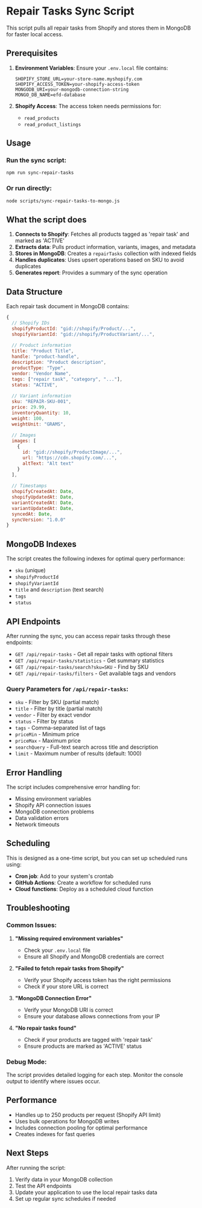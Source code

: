 # Repair Tasks Sync Script

This script pulls all repair tasks from Shopify and stores them in MongoDB for faster local access.

## Prerequisites

1. **Environment Variables**: Ensure your `.env.local` file contains:
   ```
   SHOPIFY_STORE_URL=your-store-name.myshopify.com
   SHOPIFY_ACCESS_TOKEN=your-shopify-access-token
   MONGODB_URI=your-mongodb-connection-string
   MONGO_DB_NAME=efd-database
   ```

2. **Shopify Access**: The access token needs permissions for:
   - `read_products`
   - `read_product_listings`

## Usage

### Run the sync script:
```bash
npm run sync-repair-tasks
```

### Or run directly:
```bash
node scripts/sync-repair-tasks-to-mongo.js
```

## What the script does

1. **Connects to Shopify**: Fetches all products tagged as 'repair task' and marked as 'ACTIVE'
2. **Extracts data**: Pulls product information, variants, images, and metadata
3. **Stores in MongoDB**: Creates a `repairTasks` collection with indexed fields
4. **Handles duplicates**: Uses upsert operations based on SKU to avoid duplicates
5. **Generates report**: Provides a summary of the sync operation

## Data Structure

Each repair task document in MongoDB contains:

```javascript
{
  // Shopify IDs
  shopifyProductId: "gid://shopify/Product/...",
  shopifyVariantId: "gid://shopify/ProductVariant/...",
  
  // Product information
  title: "Product Title",
  handle: "product-handle",
  description: "Product description",
  productType: "Type",
  vendor: "Vendor Name",
  tags: ["repair task", "category", "..."],
  status: "ACTIVE",
  
  // Variant information
  sku: "REPAIR-SKU-001",
  price: 29.99,
  inventoryQuantity: 10,
  weight: 100,
  weightUnit: "GRAMS",
  
  // Images
  images: [
    {
      id: "gid://shopify/ProductImage/...",
      url: "https://cdn.shopify.com/...",
      altText: "Alt text"
    }
  ],
  
  // Timestamps
  shopifyCreatedAt: Date,
  shopifyUpdatedAt: Date,
  variantCreatedAt: Date,
  variantUpdatedAt: Date,
  syncedAt: Date,
  syncVersion: "1.0.0"
}
```

## MongoDB Indexes

The script creates the following indexes for optimal query performance:

- `sku` (unique)
- `shopifyProductId`
- `shopifyVariantId` 
- `title` and `description` (text search)
- `tags`
- `status`

## API Endpoints

After running the sync, you can access repair tasks through these endpoints:

- `GET /api/repair-tasks` - Get all repair tasks with optional filters
- `GET /api/repair-tasks/statistics` - Get summary statistics
- `GET /api/repair-tasks/search?sku=SKU` - Find by SKU
- `GET /api/repair-tasks/filters` - Get available tags and vendors

### Query Parameters for `/api/repair-tasks`:

- `sku` - Filter by SKU (partial match)
- `title` - Filter by title (partial match)
- `vendor` - Filter by exact vendor
- `status` - Filter by status
- `tags` - Comma-separated list of tags
- `priceMin` - Minimum price
- `priceMax` - Maximum price
- `searchQuery` - Full-text search across title and description
- `limit` - Maximum number of results (default: 1000)

## Error Handling

The script includes comprehensive error handling for:

- Missing environment variables
- Shopify API connection issues
- MongoDB connection problems
- Data validation errors
- Network timeouts

## Scheduling

This is designed as a one-time script, but you can set up scheduled runs using:

- **Cron job**: Add to your system's crontab
- **GitHub Actions**: Create a workflow for scheduled runs
- **Cloud functions**: Deploy as a scheduled cloud function

## Troubleshooting

### Common Issues:

1. **"Missing required environment variables"**
   - Check your `.env.local` file
   - Ensure all Shopify and MongoDB credentials are correct

2. **"Failed to fetch repair tasks from Shopify"**
   - Verify your Shopify access token has the right permissions
   - Check if your store URL is correct

3. **"MongoDB Connection Error"**
   - Verify your MongoDB URI is correct
   - Ensure your database allows connections from your IP

4. **"No repair tasks found"**
   - Check if your products are tagged with 'repair task'
   - Ensure products are marked as 'ACTIVE' status

### Debug Mode:

The script provides detailed logging for each step. Monitor the console output to identify where issues occur.

## Performance

- Handles up to 250 products per request (Shopify API limit)
- Uses bulk operations for MongoDB writes
- Includes connection pooling for optimal performance
- Creates indexes for fast queries

## Next Steps

After running the script:

1. Verify data in your MongoDB collection
2. Test the API endpoints
3. Update your application to use the local repair tasks data
4. Set up regular sync schedules if needed
